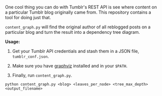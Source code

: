 One cool thing you can do with Tumblr's REST API is see where content on a
particular Tumblr blog originally came from. This repository contains a tool
for doing just that.

`content_graph.py` will find the original author of all reblogged posts on a
particular blog and turn the result into a dependency tree diagram.

**Usage:**

1) Get your Tumblr API credentials and stash them in a JSON file, `tumblr_conf.json`.

2) Make sure you have [graphviz](http://www.graphviz.org) installed and in your
`$PATH`.

3) Finally, run `content_graph.py`.

```
python content_graph.py <blog> <leaves_per_node> <tree_max_depth> <output_filename>
```
